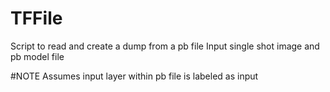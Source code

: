 # TFFile
Script to read and create a dump from a pb file
Input single shot image and pb model file


#NOTE
Assumes input layer within pb file is labeled as input
